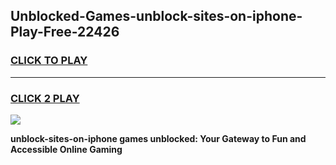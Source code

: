 
## Unblocked-Games-unblock-sites-on-iphone-Play-Free-22426
<h3>
<a href="https://premium76.site?title=unblock-sites-on-iphone&ref=18A1">CLICK TO PLAY</a></h3>
<hr>

<h3>
<a href="https://premium76.site?title=unblock-sites-on-iphone&ref=18A1">CLICK 2 PLAY</a>
  
</h3>

<a href="https://premium76.site?title=unblock-sites-on-iphone&ref=18A1"><img src="https://clearcache.store/games.png"></a>


**unblock-sites-on-iphone games unblocked: Your Gateway to Fun and Accessible Online Gaming**
